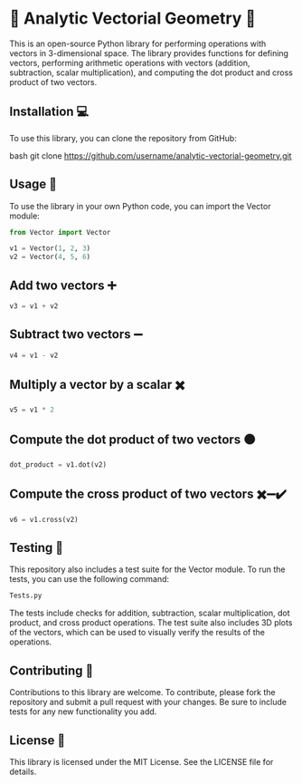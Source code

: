 #  🧮 Analytic Vectorial Geometry  🚀

This is an open-source Python library for performing operations with vectors in 3-dimensional space. The library provides functions for defining vectors, performing arithmetic operations with vectors (addition, subtraction, scalar multiplication), and computing the dot product and cross product of two vectors.

## Installation 💻

To use this library, you can clone the repository from GitHub:

bash
git clone https://github.com/username/analytic-vectorial-geometry.git

## Usage 🧐

To use the library in your own Python code, you can import the Vector module:

```python
from Vector import Vector

v1 = Vector(1, 2, 3)
v2 = Vector(4, 5, 6)

```

## Add two vectors ➕
```python
v3 = v1 + v2

```
## Subtract two vectors ➖
```python
v4 = v1 - v2
```

## Multiply a vector by a scalar ✖️
```python
v5 = v1 * 2
```
## Compute the dot product of two vectors ⚫️
```python
dot_product = v1.dot(v2)
```

## Compute the cross product of two vectors ✖️➖✔️
```python
v6 = v1.cross(v2)
```

## Testing 🧪

This repository also includes a test suite for the Vector module. To run the tests, you can use the following command:

```python
Tests.py
```

The tests include checks for addition, subtraction, scalar multiplication, dot product, and cross product operations. The test suite also includes 3D plots of the vectors, which can be used to visually verify the results of the operations.

## Contributing 🤝

Contributions to this library are welcome. To contribute, please fork the repository and submit a pull request with your changes. Be sure to include tests for any new functionality you add.

## License 📝

This library is licensed under the MIT License. See the LICENSE file for details.